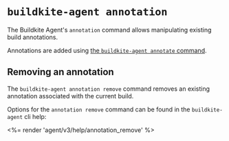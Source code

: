 # `buildkite-agent annotation`

The Buildkite Agent's `annotation` command allows manipulating existing build annotations.

Annotations are added using [the `buildkite-agent annotate` command](cli-annotate).

## Removing an annotation

The `buildkite-agent annotation remove` command removes an existing annotation associated with the current build.

Options for the `annotation remove` command can be found in the `buildkite-agent` cli help:

<%= render 'agent/v3/help/annotation_remove' %>
